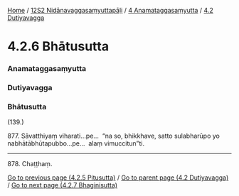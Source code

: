 
[Home](/) / [12S2 Nidānavaggasaṃyuttapāḷi](../../../12S2.md) / [4 Anamataggasaṃyutta](../../4.md) / [4.2 Dutiyavagga](../4.2.md)

# 4.2.6 Bhātusutta

### Anamataggasaṃyutta

### Dutiyavagga

### Bhātusutta

(139.)

877\. Sāvatthiyaṃ viharati…pe…  “na so, bhikkhave, satto sulabharūpo yo nabhātābhūtapubbo…pe…  alaṃ vimuccitun”ti.

---

878\. Chaṭṭhaṃ.



[Go to previous page (4.2.5 Pitusutta)](4.2.5.md) / [Go to parent page (4.2 Dutiyavagga)](../4.2.md) / [Go to next page (4.2.7 Bhaginisutta)](4.2.7.md)


